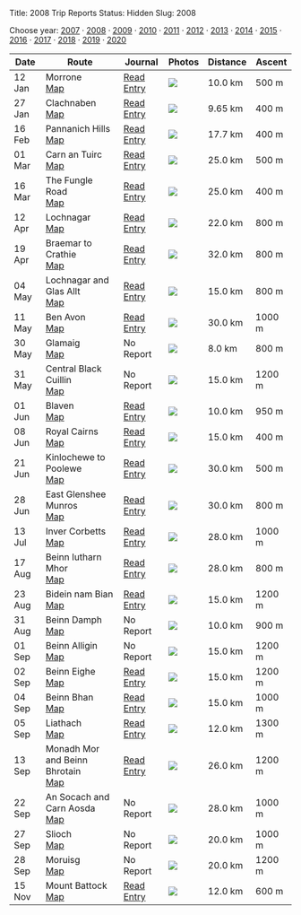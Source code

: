 Title: 2008 Trip Reports
Status: Hidden
Slug: 2008

<p>Choose year: <a href='/reports/2007/'>2007</a> &middot; <a href='/reports/2008/'>2008</a> &middot; <a href='/reports/2009/'>2009</a> &middot; <a href='/reports/2010/'>2010</a> &middot; <a href='/reports/2011/'>2011</a> &middot; <a href='/reports/2012/'>2012</a> &middot; <a href='/reports/2013/'>2013</a> &middot; <a href='/reports/2014/'>2014</a> &middot; <a href='/reports/2015/'>2015</a> &middot; <a href='/reports/2016/'>2016</a> &middot; <a href='/reports/2017/'>2017</a> &middot; <a href='/reports/2018/'>2018</a> &middot; <a href='/reports/2019/'>2019</a> &middot; <a href='/reports/2020/'>2020</a> </p>

<table class='list'>
<thead>
<tr class='list'>
<th class='list'>Date</th>
<th class='list'>Route</th>
<th class='list'>Journal</th>
<th class='list'>Photos</th>
<th class='list'>Distance</th>
<th class='list'>Ascent</th>
</tr>
</thead>

<tbody>

<tr class='list'>
<td class='list'>12 Jan</td>
<td class='list'>Morrone<br /><a href='https://invertedworld.co.uk/hillwalking/trip/260'>Map</a></td>
<td class='list'><a href='/blog/2008/01/braemar-morrone-and-glen-clunie/'>Read Entry</a></td>
<td class='list'><a href='https://www.flickr.com/photos/black_friction/sets/72157603701036215'><img src='https://farm3.staticflickr.com/2317/2188179302_c445186fb2_s.jpg' ></a></td>
<td class='list'>10.0 km</td>
<td class='list'>500 m</td>
</tr>

<tr class='list'>
<td class='list'>27 Jan</td>
<td class='list'>Clachnaben<br /><a href='https://invertedworld.co.uk/hillwalking/trip/261'>Map</a></td>
<td class='list'><a href='/blog/2008/01/glen-dye-and-clachnaben/'>Read Entry</a></td>
<td class='list'><a href='https://www.flickr.com/photos/black_friction/sets/72157603801573194'><img src='https://farm3.staticflickr.com/2141/2223273142_de0584764b_s.jpg' ></a></td>
<td class='list'>9.65 km</td>
<td class='list'>400 m</td>
</tr>

<tr class='list'>
<td class='list'>16 Feb</td>
<td class='list'>Pannanich Hills<br /><a href='https://invertedworld.co.uk/hillwalking/trip/262'>Map</a></td>
<td class='list'><a href='/blog/2008/02/pannanich-hills/'>Read Entry</a></td>
<td class='list'><a href='https://www.flickr.com/photos/black_friction/sets/72157603920772116'><img src='None' ></a></td>
<td class='list'>17.7 km</td>
<td class='list'>400 m</td>
</tr>

<tr class='list'>
<td class='list'>01 Mar</td>
<td class='list'>Carn an Tuirc<br /><a href='https://invertedworld.co.uk/hillwalking/trip/263'>Map</a></td>
<td class='list'><a href='/blog/2008/03/glen-callater-and-carn-an-tuirc/'>Read Entry</a></td>
<td class='list'><a href='https://www.flickr.com/photos/black_friction/sets/72157604021092414'><img src='https://farm4.staticflickr.com/3008/2302762197_048d173bd3_s.jpg' ></a></td>
<td class='list'>25.0 km</td>
<td class='list'>500 m</td>
</tr>

<tr class='list'>
<td class='list'>16 Mar</td>
<td class='list'>The Fungle Road<br /><a href='https://invertedworld.co.uk/hillwalking/trip/264'>Map</a></td>
<td class='list'><a href='/blog/2008/03/the-fungle-road/'>Read Entry</a></td>
<td class='list'><a href='https://www.flickr.com/photos/black_friction/sets/72157604135201537'><img src='None' ></a></td>
<td class='list'>25.0 km</td>
<td class='list'>400 m</td>
</tr>

<tr class='list'>
<td class='list'>12 Apr</td>
<td class='list'>Lochnagar<br /><a href='https://invertedworld.co.uk/hillwalking/trip/265'>Map</a></td>
<td class='list'><a href='/blog/2008/04/lochnagar/'>Read Entry</a></td>
<td class='list'><a href='https://www.flickr.com/photos/black_friction/sets/72157604502974664'><img src='https://farm4.staticflickr.com/3257/2408953966_4a6d59aed4_s.jpg' ></a></td>
<td class='list'>22.0 km</td>
<td class='list'>800 m</td>
</tr>

<tr class='list'>
<td class='list'>19 Apr</td>
<td class='list'>Braemar to Crathie<br /><a href='https://invertedworld.co.uk/hillwalking/trip/266'>Map</a></td>
<td class='list'><a href='/blog/2008/04/three-mounth-munros/'>Read Entry</a></td>
<td class='list'><a href='https://www.flickr.com/photos/black_friction/sets/72157604625136108'><img src='None' ></a></td>
<td class='list'>32.0 km</td>
<td class='list'>800 m</td>
</tr>

<tr class='list'>
<td class='list'>04 May</td>
<td class='list'>Lochnagar and Glas Allt<br /><a href='https://invertedworld.co.uk/hillwalking/trip/267'>Map</a></td>
<td class='list'><a href='/blog/2008/05/lochnagar-and-glas-allt-shiel/'>Read Entry</a></td>
<td class='list'><a href='https://www.flickr.com/photos/black_friction/sets/72157604879621337'><img src='https://farm4.staticflickr.com/3006/2464672292_6ec250b349_s.jpg' ></a></td>
<td class='list'>15.0 km</td>
<td class='list'>800 m</td>
</tr>

<tr class='list'>
<td class='list'>11 May</td>
<td class='list'>Ben Avon<br /><a href='https://invertedworld.co.uk/hillwalking/trip/268'>Map</a></td>
<td class='list'><a href='/blog/2008/05/ben-avon-ben-aan/'>Read Entry</a></td>
<td class='list'><a href='https://www.flickr.com/photos/black_friction/sets/72157605010838500'><img src='None' ></a></td>
<td class='list'>30.0 km</td>
<td class='list'>1000 m</td>
</tr>

<tr class='list'>
<td class='list'>30 May</td>
<td class='list'>Glamaig<br /><a href='https://invertedworld.co.uk/hillwalking/trip/269'>Map</a></td>
<td class='list'>No Report</td>
<td class='list'><a href='https://www.flickr.com/photos/black_friction/sets/72157605373811424'><img src='https://farm3.staticflickr.com/2060/2541734505_968b350af9_s.jpg' ></a></td>
<td class='list'>8.0 km</td>
<td class='list'>800 m</td>
</tr>

<tr class='list'>
<td class='list'>31 May</td>
<td class='list'>Central Black Cuillin<br /><a href='https://invertedworld.co.uk/hillwalking/trip/270'>Map</a></td>
<td class='list'>No Report</td>
<td class='list'><a href='https://www.flickr.com/photos/black_friction/sets/72157605373811424'><img src='None' ></a></td>
<td class='list'>15.0 km</td>
<td class='list'>1200 m</td>
</tr>

<tr class='list'>
<td class='list'>01 Jun</td>
<td class='list'>Blaven<br /><a href='https://invertedworld.co.uk/hillwalking/trip/271'>Map</a></td>
<td class='list'><a href='/blog/2008/06/skye-weekend/'>Read Entry</a></td>
<td class='list'><a href='https://www.flickr.com/photos/black_friction/sets/72157605373811424'><img src='https://farm3.staticflickr.com/2060/2541734505_968b350af9_s.jpg' ></a></td>
<td class='list'>10.0 km</td>
<td class='list'>950 m</td>
</tr>

<tr class='list'>
<td class='list'>08 Jun</td>
<td class='list'>Royal Cairns<br /><a href='https://invertedworld.co.uk/hillwalking/trip/272'>Map</a></td>
<td class='list'><a href='/blog/2008/06/the-royal-cairns-of-balmoral/'>Read Entry</a></td>
<td class='list'><a href='https://www.flickr.com/photos/black_friction/sets/72157605520088268'><img src='None' ></a></td>
<td class='list'>15.0 km</td>
<td class='list'>400 m</td>
</tr>

<tr class='list'>
<td class='list'>21 Jun</td>
<td class='list'>Kinlochewe to Poolewe<br /><a href='https://invertedworld.co.uk/hillwalking/trip/273'>Map</a></td>
<td class='list'><a href='/blog/2008/06/the-midnight-walk-kinlochewe-to-poolewe/'>Read Entry</a></td>
<td class='list'><a href='https://www.flickr.com/photos/black_friction/sets/72157605736448854'><img src='None' ></a></td>
<td class='list'>30.0 km</td>
<td class='list'>500 m</td>
</tr>

<tr class='list'>
<td class='list'>28 Jun</td>
<td class='list'>East Glenshee Munros<br /><a href='https://invertedworld.co.uk/hillwalking/trip/274'>Map</a></td>
<td class='list'><a href='/blog/2008/06/east-glenshee-6/'>Read Entry</a></td>
<td class='list'><a href='https://www.flickr.com/photos/black_friction/sets/72157605867141196'><img src='None' ></a></td>
<td class='list'>30.0 km</td>
<td class='list'>800 m</td>
</tr>

<tr class='list'>
<td class='list'>13 Jul</td>
<td class='list'>Inver Corbetts<br /><a href='https://invertedworld.co.uk/hillwalking/trip/275'>Map</a></td>
<td class='list'><a href='/blog/2008/07/culardoch-and-carn-liath/'>Read Entry</a></td>
<td class='list'><a href='https://www.flickr.com/photos/black_friction/sets/72157606157850012'><img src='None' ></a></td>
<td class='list'>28.0 km</td>
<td class='list'>1000 m</td>
</tr>

<tr class='list'>
<td class='list'>17 Aug</td>
<td class='list'>Beinn Iutharn Mhor<br /><a href='https://invertedworld.co.uk/hillwalking/trip/276'>Map</a></td>
<td class='list'><a href='/blog/2008/08/beinn-iutharn-mhor/'>Read Entry</a></td>
<td class='list'><a href='https://www.flickr.com/photos/black_friction/sets/72157606815498675'><img src='None' ></a></td>
<td class='list'>28.0 km</td>
<td class='list'>800 m</td>
</tr>

<tr class='list'>
<td class='list'>23 Aug</td>
<td class='list'>Bidein nam Bian<br /><a href='https://invertedworld.co.uk/hillwalking/trip/425'>Map</a></td>
<td class='list'><a href='/blog/2008/08/bidean-nam-bian/'>Read Entry</a></td>
<td class='list'><a href='https://www.flickr.com/photos/black_friction/sets/72157606953609169'><img src='None' ></a></td>
<td class='list'>15.0 km</td>
<td class='list'>1200 m</td>
</tr>

<tr class='list'>
<td class='list'>31 Aug</td>
<td class='list'>Beinn Damph<br /><a href='https://invertedworld.co.uk/hillwalking/trip/278'>Map</a></td>
<td class='list'>No Report</td>
<td class='list'><a href='https://www.flickr.com/photos/black_friction/sets/72157607143195226'><img src='None' ></a></td>
<td class='list'>10.0 km</td>
<td class='list'>900 m</td>
</tr>

<tr class='list'>
<td class='list'>01 Sep</td>
<td class='list'>Beinn Alligin<br /><a href='https://invertedworld.co.uk/hillwalking/trip/279'>Map</a></td>
<td class='list'>No Report</td>
<td class='list'><a href='https://www.flickr.com/photos/black_friction/sets/72157607147805144'><img src='None' ></a></td>
<td class='list'>15.0 km</td>
<td class='list'>1200 m</td>
</tr>

<tr class='list'>
<td class='list'>02 Sep</td>
<td class='list'>Beinn Eighe<br /><a href='https://invertedworld.co.uk/hillwalking/trip/280'>Map</a></td>
<td class='list'><a href='/blog/2008/09/beinn-eighe/'>Read Entry</a></td>
<td class='list'><a href='https://www.flickr.com/photos/black_friction/sets/72157607161379159'><img src='None' ></a></td>
<td class='list'>15.0 km</td>
<td class='list'>1200 m</td>
</tr>

<tr class='list'>
<td class='list'>04 Sep</td>
<td class='list'>Beinn Bhan<br /><a href='https://invertedworld.co.uk/hillwalking/trip/281'>Map</a></td>
<td class='list'><a href='/blog/2008/09/beinn-bhan/'>Read Entry</a></td>
<td class='list'><a href='https://www.flickr.com/photos/black_friction/sets/72157607186524741'><img src='None' ></a></td>
<td class='list'>15.0 km</td>
<td class='list'>1000 m</td>
</tr>

<tr class='list'>
<td class='list'>05 Sep</td>
<td class='list'>Liathach<br /><a href='https://invertedworld.co.uk/hillwalking/trip/282'>Map</a></td>
<td class='list'><a href='/blog/2008/09/liathach/'>Read Entry</a></td>
<td class='list'><a href='https://www.flickr.com/photos/black_friction/sets/72157607204701767'><img src='None' ></a></td>
<td class='list'>12.0 km</td>
<td class='list'>1300 m</td>
</tr>

<tr class='list'>
<td class='list'>13 Sep</td>
<td class='list'>Monadh Mor and Beinn Bhrotain<br /><a href='https://invertedworld.co.uk/hillwalking/trip/283'>Map</a></td>
<td class='list'><a href='/blog/2008/09/monadh-mor-and-beinn-bhrotain/'>Read Entry</a></td>
<td class='list'><a href='https://www.flickr.com/photos/black_friction/sets/72157607284031183'><img src='None' ></a></td>
<td class='list'>26.0 km</td>
<td class='list'>1200 m</td>
</tr>

<tr class='list'>
<td class='list'>22 Sep</td>
<td class='list'>An Socach and Carn Aosda<br /><a href='https://invertedworld.co.uk/hillwalking/trip/284'>Map</a></td>
<td class='list'>No Report</td>
<td class='list'><a href='https://www.flickr.com/photos/black_friction/sets/72157607473971920'><img src='None' ></a></td>
<td class='list'>28.0 km</td>
<td class='list'>1000 m</td>
</tr>

<tr class='list'>
<td class='list'>27 Sep</td>
<td class='list'>Slioch<br /><a href='https://invertedworld.co.uk/hillwalking/trip/285'>Map</a></td>
<td class='list'>No Report</td>
<td class='list'><a href='https://www.flickr.com/photos/black_friction/sets/72157607557000280'><img src='None' ></a></td>
<td class='list'>20.0 km</td>
<td class='list'>1000 m</td>
</tr>

<tr class='list'>
<td class='list'>28 Sep</td>
<td class='list'>Moruisg<br /><a href='https://invertedworld.co.uk/hillwalking/trip/286'>Map</a></td>
<td class='list'>No Report</td>
<td class='list'><a href='https://www.flickr.com/photos/black_friction/sets/72157607586659869'><img src='None' ></a></td>
<td class='list'>20.0 km</td>
<td class='list'>1200 m</td>
</tr>

<tr class='list'>
<td class='list'>15 Nov</td>
<td class='list'>Mount Battock<br /><a href='https://invertedworld.co.uk/hillwalking/trip/287'>Map</a></td>
<td class='list'><a href='/blog/2008/11/mt-battock-with-the-stockets/'>Read Entry</a></td>
<td class='list'><a href='https://www.flickr.com/photos/black_friction/sets/72157611555166800'><img src='None' ></a></td>
<td class='list'>12.0 km</td>
<td class='list'>600 m</td>
</tr>

</tbody>
</table>
